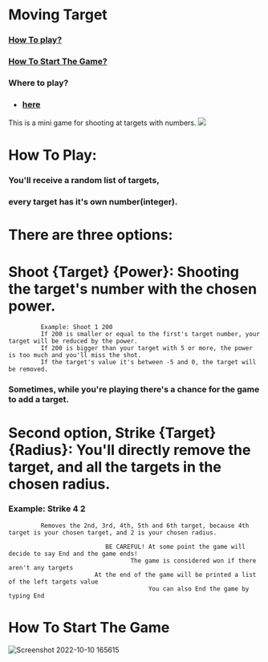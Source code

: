 # Moving Target
### <a href="https://github.com/MitkoVtori/Moving-Target/wiki/How-To-Play">How To play?</a>
### <a href="https://github.com/MitkoVtori/Moving-Target/wiki/How-to-Start-the-Game">How To Start The Game?</a>
### Where to play?
###  <ul><li><a href="https://replit.com/@PlayerDMGAMING/Moving-Target?v=1">here</a></li></ul>
This is a mini game for shooting at targets with numbers.
<a href="https://replit.com/@PlayerDMGAMING/Moving-Target?v=1"><img src="https://user-images.githubusercontent.com/112943652/194871637-11f15dc0-c174-406e-936f-816ec2398011.png" /></a>

# How To Play:
                                                                                                        
###           You'll receive a random list of targets,                                                                                       
###           every target has it's own number(integer).                                                                                     
                                                                                                                                          
#           There are three options:                                                                                                       
#             Shoot {Target} {Power}: Shooting the target's number with the chosen power.                                                    
             Example: Shoot 1 200                                                                                                           
             If 200 is smaller or equal to the first's target number, your target will be reduced by the power.                            
             If 200 is bigger than your target with 5 or more, the power is too much and you'll miss the shot.                              
             If the target's value it's between -5 and 0, the target will be removed.                                                       
###          Sometimes, while you're playing there's a chance for the game to add a target.                                                
#           Second option, Strike {Target} {Radius}: You'll directly remove the target, and all the targets in the chosen radius.       
###             Example: Strike 4 2                                                                                                           
             Removes the 2nd, 3rd, 4th, 5th and 6th target, because 4th target is your chosen target, and 2 is your chosen radius.          
                                                                                                                                          
                               BE CAREFUL! At some point the game will decide to say End and the game ends!                                
                                      The game is considered won if there aren't any targets                                              
                            At the end of the game will be printed a list of the left targets value                                       
                                           You can also End the game by typing End 


# How To Start The Game
![Screenshot 2022-10-10 165615](https://user-images.githubusercontent.com/112943652/194885694-a834ccde-d0d9-4a18-b521-c0ad68a41b1b.png)
